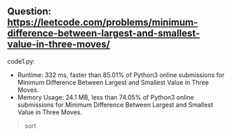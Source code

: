 ## Question: https://leetcode.com/problems/minimum-difference-between-largest-and-smallest-value-in-three-moves/

code1.py:
* Runtime: 332 ms, faster than 85.01% of Python3 online submissions for Minimum Difference Between Largest and Smallest Value in Three Moves.
* Memory Usage: 24.1 MB, less than 74.05% of Python3 online submissions for Minimum Difference Between Largest and Smallest Value in Three Moves.
> sort